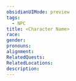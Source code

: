 ```yaml
---
obsidianUIMode: preview
tags:
  - NPC
title: <Character Name>
race: 
gender: 
pronouns: 
alignment: 
RelatedQuests: 
RelatedLocations: 
description:
---
```

